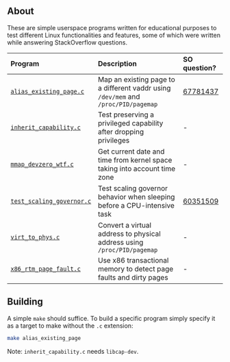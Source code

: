 ## About

These are simple userspace programs written for educational purposes to test
different Linux functionalities and features, some of which were written while
answering StackOverflow questions.

| Program                                              | Description                                                                        | SO question?                                             |
|:-----------------------------------------------------|:-----------------------------------------------------------------------------------|:---------------------------------------------------------|
| [`alias_existing_page.c`](alias_existing_page.c)     | Map an existing page to a different vaddr using `/dev/mem` and `/proc/PID/pagemap` | [67781437](https://stackoverflow.com/q/67781437/3889449) |
| [`inherit_capability.c`](inherit_capability.c)       | Test preserving a privileged capability after dropping privileges                  | -                                                        |
| [`mmap_devzero_wtf.c`](mmap_devzero_wtf.c)           | Get current date and time from kernel space taking into account time zone          | -                                                        |
| [`test_scaling_governor.c`](test_scaling_governor.c) | Test scaling governor behavior when sleeping before a CPU-intensive task           | [60351509](https://stackoverflow.com/q/60351509/3889449) |
| [`virt_to_phys.c`](virt_to_phys.c)                   | Convert a virtual address to physical address using `/proc/PID/pagemap`            | -                                                        |
| [`x86_rtm_page_fault.c`](x86_rtm_page_fault.c)       | Use x86 transactional memory to detect page faults and dirty pages                 | -                                                        |

## Building

A simple `make` should suffice. To build a specific program simply specify it as
a target to make without the `.c` extension:

```bash
make alias_existing_page
```

Note: `inherit_capability.c` needs `libcap-dev`.
